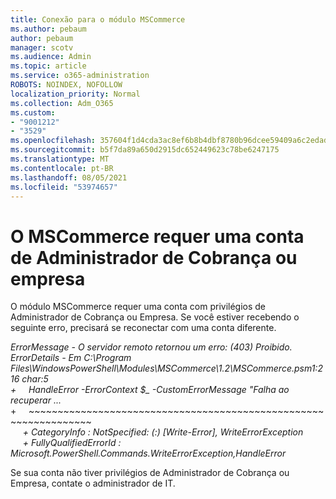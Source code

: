 ```yaml
---
title: Conexão para o módulo MSCommerce
ms.author: pebaum
author: pebaum
manager: scotv
ms.audience: Admin
ms.topic: article
ms.service: o365-administration
ROBOTS: NOINDEX, NOFOLLOW
localization_priority: Normal
ms.collection: Adm_O365
ms.custom:
- "9001212"
- "3529"
ms.openlocfilehash: 357604f1d4cda3ac8ef6b8b4dbf8780b96dcee59409a6c2edad4a84d6adda62a
ms.sourcegitcommit: b5f7da89a650d2915dc652449623c78be6247175
ms.translationtype: MT
ms.contentlocale: pt-BR
ms.lasthandoff: 08/05/2021
ms.locfileid: "53974657"
---
```

# <a name="mscommerce-requires-a-company-or-billing-administrator-account"></a>O MSCommerce requer uma conta de Administrador de Cobrança ou empresa

O módulo MSCommerce requer uma conta com privilégios de Administrador de Cobrança ou Empresa. Se você estiver recebendo o seguinte erro, precisará se reconectar com uma conta diferente.

*ErrorMessage - O servidor remoto retornou um erro: (403) Proibido. ErrorDetails - Em C:\Program Files\WindowsPowerShell\Modules\MSCommerce\1.2\MSCommerce.psm1:216 char:5*<br>
*+&nbsp;&nbsp;&nbsp;&nbsp;&nbsp;HandleError -ErrorContext $_ -CustomErrorMessage "Falha ao recuperar ...*<br>
\+&nbsp;&nbsp;&nbsp;&nbsp;&nbsp;~~~~~~~~~~~~~~~~~~~~~~~~~~~~~~~~~~~~~~~~~~~~~~~~~~~~~~~~~~~~~~~~~<br>
&nbsp;&nbsp;&nbsp;&nbsp;&nbsp;*+ CategoryInfo : NotSpecified: (:) [Write-Error], WriteErrorException*<br>
&nbsp;&nbsp;&nbsp;&nbsp;&nbsp;*+ FullyQualifiedErrorId : Microsoft.PowerShell.Commands.WriteErrorException,HandleError*

Se sua conta não tiver privilégios de Administrador de Cobrança ou Empresa, contate o administrador de IT.
